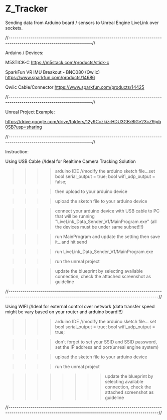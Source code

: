 # Z_Tracker
Sending data from Arduino board / sensors to Unreal Engine LiveLink over sockets.

//-----------------------------------------------------------------------------------------------------------------------//

Arduino / Devices:

M5STICK-C  https://m5stack.com/products/stick-c

SparkFun VR IMU Breakout - BNO080 (Qwiic) https://www.sparkfun.com/products/14686

Qwiic Cable/Connector https://www.sparkfun.com/products/14425

//-----------------------------------------------------------------------------------------------------------------------//

Unreal Project Example:

https://drive.google.com/drive/folders/12y9CczkizrHDU3GBrBlGe23cZ9ipb0SB?usp=sharing


//-----------------------------------------------------------------------------------------------------------------------//

Instruction:


Using USB Cable //Ideal for Realtime Camera Tracking Solution

>>>> arduino IDE //modify the arduino sketch file...set bool serial_output = true;   bool wifi_udp_output = false;

>>>> then upload to your arduino device

>>>> upload the sketch file to your arduino device

>>>> connect your arduino device with USB cable to PC that will be running "LiveLink_Data_Sender_V1/MainProgram.exe" (all the devices must be under same subnet!!!)

>>>> run MainProgram and update the setting then save it...and hit send

>>>> run LiveLink_Data_Sender_V1/MainProgram.exe
  
>>>> run the unreal project

>>>> update the blueprint by selecting available connection, check the attached screenshot as guideline
  
//--------------------------------------------------------------------------------------------------------------------------------------------------------//  
  
Using WIFI  //Ideal for external control over network (data transfer speed might be vary based on your router and arduino board!!!)
  
>>>> arduino IDE //modify the arduino sketch file... set bool serial_output = true;   bool wifi_udp_output = true;

>>>> don't forget to set your SSID and SSID password, set the IP address and port(unreal engine system)

>>>> upload the sketch file to your arduino device

>>>> run the unreal project

>>>> >>>> update the blueprint by selecting available connection, check the attached screenshot as guideline
  
 //--------------------------------------------------------------------------------------------------------------------------------------------------------//  
